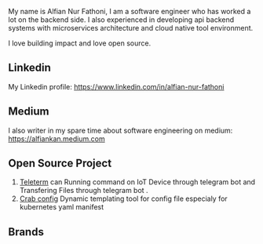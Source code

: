 My name is Alfian Nur Fathoni, I am a software engineer who has worked a lot on the backend side. I also experienced in developing api backend systems with microservices architecture and cloud native tool environment.

I love building impact and love open source.


## Linkedin
My Linkedin profile: https://www.linkedin.com/in/alfian-nur-fathoni

## Medium
I also writer in my spare time about software engineering on medium: https://alfiankan.medium.com

## Open Source Project
1. [Teleterm](https://github.com/alfiankan/teleterm) can Running command on IoT Device through telegram bot and Transfering Files through telegram bot .
2. [Crab config](https://github.com/alfiankan/crab-config-files-templating) Dynamic templating tool for config file especialy for kubernetes yaml manifest


## Brands
